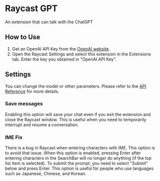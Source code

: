 # Raycast GPT

An extension that can talk with the ChatGPT

## How to Use

1. Get an OpenAI API Key from the [OpenAI website](https://platform.openai.com/account/api-keys).
2. Open the Raycast Settings and select this extension in the Extensions tab. Enter the key you obtained in "OpenAI API Key".

## Settings

You can change the model or other parameters. Please refer to the [API Reference](https://platform.openai.com/docs/api-reference/chat/create) for more details.

### Save messages

Enabling this option will save your chat even if you exit the extension and close the Raycast window. This is useful when you need to temporarily interrupt and resume a conversation.

### IME Fix

There is a bug in Raycast when entering characters with IME. This option is to avoid that issue. When this option is enabled, pressing Enter after entering characters in the SearchBar will no longer do anything (if the top list item is selected). To submit the prompt, you need to select "Submit" below and press Enter. This option is useful for people who use languages such as Japanese, Chinese, and Korean.
